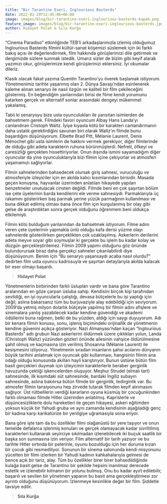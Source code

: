 ```yaml
---
title: "Bir Tarantino Eseri, Inglourious Basterds"
date: 2022-01-29T12:45:06+06:00
image: images/blog/bir-tarantino-eseri-inglourious-basterds-kapak.png
feature_image: images/blog/bir-tarantino-eseri-inglourious-basterds.jpg
author: Hidayet Polat & Sıla Kurğa
---
```


“Cinema Paradiso” etkinliğinde TEB’li arkadaşlarımızla izlemiş olduğumuz Inglourious Basterds filmini kültür-sanat köşemizi süslemek için iki farklı bakış açısı ile değerlendirmek, film hakkında görüşlerimizi dile getirmek ve dergimizde sizlere sunmak istedik. Umarız sizler de bizim gibi keyif alarak yazımızı okur, görüşlerimize kendi görüşlerinizi eklersiniz. İyi okumalar dileriz.  

Klasik olacak fakat yazıma Quentin Tarantino’yu överek başlamak istiyorum. Yönetmenimiz tarihte yaşanmış olan 2. Dünya Savaşı’ndan esinlenerek kaleme alınan senaryo ile nasıl özgün ve kaliteli bir film çekileceğini göstermiş. En beğendiğim yanlarından birisi de filme kendi yorumunu katarken gerçek ve alternatif sonlar arasındaki dengeyi mükemmel yakalamış. 

Tabii ki senaryoyu bize usta oyunculukları ile yansıtan isimlerden de bahsetmem gerek. Filmdeki favori oyuncum Albay Hans Landa’yı canlandıran Cristoph Waltz. İyiye kıyasla kötü bir karakteri canlandırmanın daha ustalık gerektirdiğini savunan biri olarak Waltz’ın filmde bunu başardığını düşünüyorum. Elbette Brad Pitt, Mélanie Laurent, Denis Ménochet gibi usta isimlerin de hakkını vermek gerekiyor, diğer filmlerinde de olduğu gibi adeta karakterin ruhuna bürünmüşlerdi. Nefreti, öfkeyi ve çaresizliği gerçekten hissettiriyorlar. Onun dışında ismini sayamadığım diğer oyuncular da yine oyunculuklarıyla bizi filmin içine çekiyorlar ve atmosferi yaşamamızı sağlıyorlar.

Filmin sahnelerinden bahsedecek olursak giriş sahnesi, vuruculuğu ve atmosferiyle izleyiciler için en akılda kalıcı kısımlarından birisidir. Masada geçen konuşma, hayvanlar üzerinden anlatılan hikayede yapılan benzetmeler unutulacak cinsten değildi. Filmde beni en çok şaşırtan bölüm ise çete üyelerinin barda kendilerini ele verme sahnesiydi. Parmaklarıyla üç rakamını gösterirken baş parmak yerine yüzük parmağının kullanılması ve buna dikkat edilmiş olması bana önce film için kurgulanmış bir olay gibi gelse de araştırdıktan sonra gerçek olduğunu öğrenmem beni oldukça etkilemişti.

Filmin kötü bulduğum yanlarından da bahsetmek istiyorum. Filme adını veren çete üyelerinin yapmakla ünlü olduğu kafa derisi yüzme olayı sahnelerde gösterilirken gerçeklikten çok uzaklaşılmış. Askerlerin derilerini adeta meyve soyar gibi soymuşlar ki gerçekte bu işlem bu kadar kolay ve düzgün gerçekleştirilemez. Filmin 2009 yapımı olduğunu göz önünde bulundurursak biraz daha gerçekçi sahneler çıkarılabilirdi diye düşünüyorum.
Benim için “Bu senaryo yaşansaydı acaba nasıl olurdu?” dedirten film usta oyuncu kadrosuyla ve şaşırtan detaylarıyla akılda kalacak bir eser olmayı başardı. 
> **Hidayet Polat**

Yönetmenlerin birbirinden farklı üslupları vardır ve bana göre Tarantino aralarından en göze çarpan üsluba sahip. Kendisini birçok kişi tarafından sevildiği, en iyi oyuncularla çalıştığı, devasa bütçelerle bu işi yaptığı için değil; aslına bakarsanız tüm bu burjuvaziyle alay edebildiği için seviyorum. 2009’da yetmiş milyon dolarlık bütçeyle yapılmış bir filmin adını afişlere ve sinemalara yanlış yazabilecek kadar kendine güvendiği ve akademi ödüllerini buna rağmen, belki de bu yüzden, aldığı için saygı duyuyorum. Adı bir kenara filmin konusu, sonu, işleniş biçimindeki orijinallik de yönetmenin kendine güvenini açıkça gösteriyor. Nazi Almanyası’ndan kaçan “Inglourious Basterds” adlı grubun Nazi askerlerini öldürmek üzere çıktıkları yolun, Landa (Christoph Waltz) yüzünden gözleri önünde ailesinin vahşice öldürülmesine şahit olmuş ve kaçmasına izin verilmiş Shosanna (Mélanie Laurent) ile kesişmesini izliyoruz. Yönetmenin sıradan insanların şahsi acılarını dünyanın büyük tarihini anlatmak için oyuncak gibi kullanması, hangisinin filmin ana odağı olduğu konusunda akılları hayli karıştırıyor. Bunun üstüne bütün film basit gerçekleri duymak için izleyicinin karakterlerle beraber gerginlik havuzunda çektiği işkencelerden oluşuyor. Meşhur Strudel (elmalı tart) sahnesinde, ilk kısımdaki süt sahnesinde, bardaki İngiliz subayın sahnesinde, aslına bakılırsa bütün filmde bir gerginlik, tedirginlik var. Bu atmosfer filmin tansiyonunu hep zirvede tutarak filmden keyif alınmasını sağlıyor. Üst rütbelilerin verdiği kararların oyuna küsmüş bir çocuğunkinden farklı olmaması filmde Hitler üzerinden anlatılmış. Kaprislerle ve düşüncesizliklerle dolu hareketleri ile geçen hikayesi, askeri eğitimden yoksun küçük bir Yahudi gruba ve aynı zamanda kendisinin aşağıladığı genç bir kadına karşı karikatürize bir yenilgiye uğramasıyla sona eriyor.

Bana göre işte tam da bu özellikler filmi olağanüstü bir yere taşıyor ve onun temelde defalarca işlenmiş konuları ve gerçek olamayacak kadar sivriltilmiş karakterleri kullanarak seyirciye sıkılmadan izlenebilecek iki buçuk saatlik bir başka son sunmasına izin veriyor. Film alternatif bir tarih yazıyor ve bu tarihte Hitler sırtında bir pelerinle, oyunu bozulduğu için her duruma kızan bir çocuk gibi resmediliyor. Sonunun bir sinema salonunda kendi misyonunu yücelten bir filmi izlerken bir Yahudi kadının kahkahalarıyla gelmesi de bence açık bir tariz, alay. Tüm bu özellikler birer birer bahsedildiğinde kulağa basit gelse de Tarantino bir şekilde hepsini inanılmaz derecede estetik ve izlenebilir kılmanın bir yolunu bulmuş. Onu bu kadar ayırt edilebilir, başarılı ve sevilen bir yönetmen yapanın bu basit ama gerçekleştirmesi zor ayrıntı olduğunu düşünüyorum. İzlenmeye kesinlikle değer bir film. Şiddetle tavsiye edilir.
> **Sıla Kurğa**
